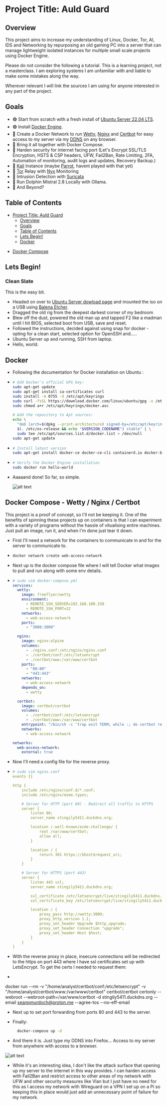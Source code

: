 # Project Title: Auld Guard 

## Overview

This project aims to increase my understanding of Linux, Docker, Tor, AI, IDS and Networking by repurposing an old gaming PC into a server that can manage lightweight isolated instances for multiple small scale projects using Docker Engine.

Please do not consider the following a tutorial. This is a learning project, not a masterclass. I am exploring systems I am unfamiliar with and liable to make some mistakes along the way.

Wherever relevant I will link the sources I am using for anyone interested in any part of the project. 

## Goals

- 🟢  Start from scratch with a fresh install of [Ubuntu Server 22.04 LTS](https://ubuntu.com/download/server).
- 🟢  Install [Docker Engine](https://docs.docker.com/engine/install/ubuntu/).
- 🔴  Create a Docker Network to run [Wetty](https://github.com/butlerx/wetty), [Nginx](https://nginx.org/en/) and [Certbot](https://github.com/certbot/certbot) for easy access to my server via my [DDNS](https://duckdns.org) on any browser.
- 🔴  Bring it all together with Docker Compose.
- 🔴  Harden security for internet facing port (Let's Encrypt SSL/TLS Encryption, HSTS & CSP headers, UFW, Fail2Ban, Rate Limiting, 2FA, Automation of monitoring, audit logs and updates, Recovery Backup.)
- 🔴  [Kali](https://kali.org/) Instance (maybe [Parrot](https://parrotsec.org/), havent played with that yet)
- 🔴  [Tor](https://torproject.org) Relay with [Nyx](https://nyx.torproject.org) Monitoring
- 🔴  Intrusion Detection with [Suricata](https://suricata.io/)
- 🔴  Run Dolphin Mistral 2.8 Locally with Ollama.
- 🔴  And Beyond?
  
## Table of Contents

- [Project Title: Auld Guard](#project-title-auld-guard)
  - [Overview](#overview)
  - [Goals](#goals)
  - [Table of Contents](#table-of-contents)
  - [Lets Begin!](#lets-begin!)
  - [Docker](#docker)
* [Docker Compose](#dockercompose)
 
## Lets Begin!

### Clean Slate

This is the easy bit. 

- Headed on over to [Ubuntu Server dowload page](https://ubuntu.com/download/server) and mounted the iso on a USB using [Balena Etcher](https://etcher.balena.io/).
- Dragged the old rig from the deepest darkest corner of my bedroom
- Blew off the dust, powered the old man up and tapped F2 like a madman until I hit BIOS, selected boot from USB, save and reset.
- Followed the instructions, decided against using snap for docker - opting for a clean start, selected option for OpenSSH and.....
- Ubuntu Server up and running, SSH from laptop. 
- Hello, world.

## Docker

- Following the documentation for Docker installation on Ubuntu :
  
- ```bash
  # Add Docker's official GPG key:
  sudo apt-get update
  sudo apt-get install ca-certificates curl
  sudo install -m 0755 -d /etc/apt/keyrings
  sudo curl -fsSL https://download.docker.com/linux/ubuntu/gpg -o /etc/apt/keyrings/docker.asc
  sudo chmod a+r /etc/apt/keyrings/docker.asc
   
  # Add the repository to Apt sources:
  echo \
    "deb [arch=$(dpkg --print-architecture) signed-by=/etc/apt/keyrings/docker.asc] https://download.docker.com/linux/ubuntu \
    $(. /etc/os-release && echo "$VERSION_CODENAME") stable" | \
    sudo tee /etc/apt/sources.list.d/docker.list > /dev/null
  sudo apt-get update

- ```bash
  # Install latest version
  sudo apt-get install docker-ce docker-ce-cli containerd.io docker-buildx-plugin docker-compose-plugin

- ```bash
  # Verify the Docker Engine installation
  sudo docker run hello-world

- Aaaaand done! So far, so simple. 

  ![alt text](https://github.com/Wytchwulf/auld-guard/blob/main/Screenshot%20from%202024-04-06%2023-18-04.png)

## Docker Compose - Wetty / Nginx / Certbot

This project is a proof of concept, so I'll not be keeping it. One of the benefits of spinning these projects up on containers is that I can experiment with a variety of programs without the hassle of vitualising entire machines. Just pull an image, run it, and when I'm done just tear it down. 

- First I'll need a network for the containers to communicate in and for the server to communicate to. 
- ```bash
  docker network create web-access-network

- Next up is the docker compose file where I will tell Docker what images to pull and run along with some env details.
- ```yaml
  # sudo vim docker-compose.yml
  services:
    wetty:
      image: freeflyer/wetty
      environment:
        - REMOTE_SSH_SERVER=192.168.100.150
        - REMOTE_SSH_PORT=22
      networks:
        - web-access-network
      ports:
        - "3000:3000"
  
    nginx:
      image: nginx:alpine
      volumes:
        - ./nginx.conf:/etc/nginx/nginx.conf
        - ./certbot/conf:/etc/letsencrypt
        - ./certbot/www:/var/www/certbot
      ports:
        - "80:80"
        - "443:443"
      networks:
        - web-access-network
      depends_on:
        - wetty
  
    certbot:
      image: certbot/certbot
      volumes:
        - ./certbot/conf:/etc/letsencrypt
        - ./certbot/www:/var/www/certbot
      entrypoint: "/bin/sh -c 'trap exit TERM; while :; do certbot renew; sleep 12h & wait $${!}; done;'"
      networks:
        - web-access-network
  
  networks:
    web-access-network:
      external: true

- Now I'll need a config file for the reverse proxy.
- ```yaml
  # sudo vim nginx.conf
  events {}
  
  http {
      include /etc/nginx/conf.d/*.conf;
      include /etc/nginx/mime.types;
  
      # Server for HTTP (port 80) - Redirect all traffic to HTTPS
      server {
          listen 80;
          server_name stingily5411.duckdns.org;
  
          location /.well-known/acme-challenge/ {
              root /var/www/certbot;
              allow all;
          }
  
          location / {
              return 301 https://$host$request_uri;
          }
      }
  
      # Server for HTTPS (port 443)
      server {
          listen 443 ssl;
          server_name stingily5411.duckdns.org;
  
          ssl_certificate /etc/letsencrypt/live/stingily5411.duckdns.org/fullchain.pem;
          ssl_certificate_key /etc/letsencrypt/live/stingily5411.duckdns.org/privkey.pem;
  
          location / {
              proxy_pass http://wetty:3000;
              proxy_http_version 1.1;
              proxy_set_header Upgrade $http_upgrade;
              proxy_set_header Connection "upgrade";
              proxy_set_header Host $host;
          }
      }
  }

- With the reverse proxy in place, insecure connections will be redirected to the https on port 443 where I have ssl certificates set up with LetsEncrypt. To get the certs I needed to request them:
- ```bash
docker run --rm -v "/home/analyst/certbot/conf:/etc/letsencrypt" -v "/home/analyst/certbot/www:/var/www/certbot" certbot/certbot certonly --webroot --webroot-path=/var/www/certbot -d stingily5411.duckdns.org --email seanpmurdoch@proton.me --agree-tos --no-eff-email

- Next up to set port forwarding from ports 80 and 443 to the server.

- Finally:
  ```bash
    docker-compose up -d

- And there it is. Just type my DDNS into Firefox... Access to my server from anywhere with access to a browser. 

![alt text](placeholder)

- While it's an interesting idea, I don't like the attack surface that opening up my server to the internet in this way provides. I can harden access with Fail2Ban and restrict access to other areas of my network with UFW and other security measures like Vlan but I just have no need for this as I access my network with Wireguard on a VPN I set up on a Pi so keeping this in place would just add an unnecessary point of failure for my network. 
